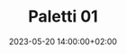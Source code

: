 ---
date: 2023-05-20 14:00:00+02:00
until: 2023-05-21 02:00:00+02:00
title: "Paletti 01"
status: "CONFIRMED"
place:
  name: "Niemandsland"
  address: "Weinbergstraße 46 - Brunswick"
program:
    workshops:
    - name: Fermentieren
      start: 2023-05-20 15:00:00+02:00
      end: 2023-05-20 17:00:00+02:00
      description: "Gesund, schmackhaft und haltbar. Matthias vom JugendUmweltPark präsentiert euch unterschiedliche fermentierte Sachen zum probieren. Anschließend könnt ihr euer eigenes Kimchi für zuhause ansetzen."
    - name: Cat Call Konter
      start: 2023-05-20 16:30:00+02:00
      end: 2023-05-20 18:00:00+02:00
      description: "Ziel des Workshops ist es, gemeinsam praktische Strategien zu entwickeln und  zu \"trainieren\", wie wir auf Catcalling reagieren können. Es geht aber nicht darum, die \"richtige\" Reaktion zu ertüfteln, sondern sicher und selbstbestimmt aus der Situation zu gehen und kontern zu können, ob durch intellektuelle Diskussion, Pöbelei oder ignorieren ist allen selbst überlassen."
      
    presentations:
    - name: Der Lindenhof präsentiert seine Solidarische Landwirtschaft
      start: 2023-05-20 18:00:00+02:00
      description: "Woher kommen unsere Lebensmittel? Warum ist eine SoLaWi eine gute Möglichkeit für regionale (Bio)Betriebe? Eure Möglichkeit zu unterstützen und stets mit guten und klimaschonenden Lebensmitteln versorgt zu werden."
    - name: Das Paletti! Wo bist du hier?
      start: 2023-05-20 20:00:00+02:00
      description: "Warum gibt es das Paletti? Wie ist es entstanden? Hier erfährst du alles über die Idee dahinter, den Energiebedarf des Festivals, die verwendeten (Alt)materialien und andere wichtige Interessante Dinge. Fragen willkommen!"
    - name: Quizzen, Buzzern und Gewinnen!
      start: 2023-05-20 20:30:00+02:00
      description: "Wieviel weißt du über Suffizienz? Garnichts? Macht nichts! Du kommst hier auch mit Knobeln und Bluffen durch. Hauptsache du bist dabei."
    music:
    - name: May Valerie Wyss
      description: "May Valerie Wyss bringt mit ihrer Stimme und ihrer Gitarre all das zum Vorschein, was sie sonst nicht in Worte fassen kann. Einfach mal lauschen und die Seele baumeln lassen."
    - name: Lisa Strat
      description: "Die Multiinstrumentalistin Lisa Strat ersetzt mit ihrer energiegeladenen Performance nicht nur klanglich eine ganze Band, sondern auch mit ihrer Bühnenperformance."
    - name: DJ May
      description: "May versucht mit ihrer Musik Grenzen zu brechen. Sie glaubt fest daran, dass jeder Akt politisch motiviert ist. Ihre Sets nennt sie deswegen auch magisch politisch, wo jede Person willkommen ist. Mit einer West-East-Fusion, auch bekannt als Nord-Afrikanisch-Oriental, gibt sie der Musik eine Bühne. Ihre Musik schwingt und bebt dabei immer zwischen melancholisch, orientalischen Klängen bis hin zu gut tanzbaren und mystischen Amazighi-Sound. Dabei schafft sie sich und den tanzenden (Rave-)Seelen eine schönere Heimat mit grenzenloser Freiheit!"
    - name: DJ Lrdk
      description: "Lisa veranstaltet in Berlin Schöneberg die Inseldisco. Eine offene, kostenlose Tanzveranstaltung für alle. Unter dem Pseudonym Lrdk verwöhnt sie euch auf dem Paletti mit melodischen Trance, Progessive House und synthegeladenem Italo."
    - name: DJ Fliesentisch
      description: "DJ Fliesentischs Stil lässt sich nur schwer in Worte fassen. Wenn man es versuchen würde, trifft es am ehesten das Gerne “Turbonostagie”. Es ist schnell, es ist wild, es ist verrückt. 100% DancePants Garantie."
---